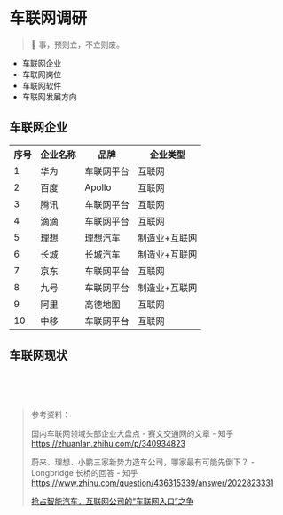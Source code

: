 
# 车联网调研

> 🚩 事，预则立，不立则废。

* 车联网企业
* 车联网岗位
* 车联网软件
* 车联网发展方向

## 车联网企业

<table>
<tr> <th>序号</th> <th>企业名称</th> <th>品牌</th> <th>企业类型</th> </tr>
<tr> <td>1</td> <td>华为</td> <td>车联网平台</td> <td>互联网</td></tr>
<tr> <td>2</td> <td>百度</td> <td>Apollo</td> <td>互联网</td></tr>
<tr> <td>3</td> <td>腾讯</td> <td>车联网平台</td> <td>互联网</td></tr>
<tr> <td>4</td> <td>滴滴</td> <td>车联网平台</td> <td>互联网</td></tr>
<tr> <td>5</td> <td>理想</td> <td>理想汽车</td> <td>制造业+互联网</td></tr>
<tr> <td>6</td> <td>长城</td> <td>长城汽车</td> <td>制造业+互联网</td></tr>
<tr> <td>7</td> <td>京东</td> <td>车联网平台</td> <td>互联网</td></tr>
<tr> <td>8</td> <td>九号</td> <td>车联网平台</td> <td>制造业+互联网</td></tr>
<tr> <td>9</td> <td>阿里</td> <td>高德地图</td> <td>互联网</td></tr>
<tr> <td>10</td> <td>中移</td> <td>车联网平台</td> <td>互联网</td></tr>
</table>


## 车联网现状


<br/><br/><br/>


> 参考资料：
> 
> 国内车联网领域头部企业大盘点 - 赛文交通网的文章 - 知乎
https://zhuanlan.zhihu.com/p/340934823
>
> 蔚来、理想、小鹏三家新势力造车公司，哪家最有可能先倒下？ - Longbridge 长桥的回答 - 知乎
https://www.zhihu.com/question/436315339/answer/2022823331
> 
> [抢占智能汽车，互联网公司的“车联网入口”之争](https://developer.aliyun.com/article/758970?spm=5176.21213303.J_6704733920.12.25bd3edaR1Uh40&scm=20140722.S_community%40%40文章%40%40758970._.ID_community%40%40文章%40%40758970-RL_车联网-OR_main-V_2-P0_1
)